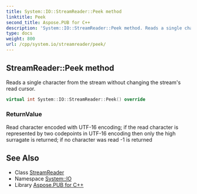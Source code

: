 ```yaml
---
title: System::IO::StreamReader::Peek method
linktitle: Peek
second_title: Aspose.PUB for C++
description: 'System::IO::StreamReader::Peek method. Reads a single character from the stream without changing the stream''s read cursor in C++.'
type: docs
weight: 800
url: /cpp/system.io/streamreader/peek/
---
```

## StreamReader::Peek method


Reads a single character from the stream without changing the stream's read cursor.

```cpp
virtual int System::IO::StreamReader::Peek() override
```


### ReturnValue

Read character encoded with UTF-16 encoding; if the read character is represented by two codepoints in UTF-16 encoding then only the high surragate is returned; if no character was read -1 is returned

## See Also

* Class [StreamReader](../)
* Namespace [System::IO](../../)
* Library [Aspose.PUB for C++](../../../)
